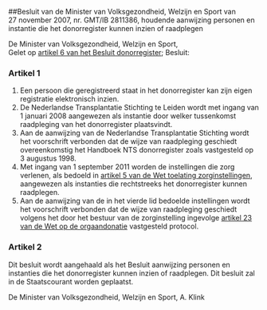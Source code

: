 <meta http-equiv='Content-Type' content='text/html; charset=utf-8' />

##Besluit van de Minister van Volksgezondheid, Welzijn en Sport van 27 november 2007, nr. GMT/IB 2811386, houdende aanwijzing personen en instantie die het donorregister kunnen inzien of raadplegen

De Minister van Volksgezondheid, Welzijn en Sport,  
Gelet op [artikel 6 van het Besluit donorregister](../../../../../../../../../../../../AMvB/besluit/donorregister/BWBR0009352/README.md);
Besluit:    

### Artikel 1  

1.  Een persoon die geregistreerd staat in het donorregister kan zijn eigen registratie elektronisch inzien.   
2.  De Nederlandse Transplantatie Stichting te Leiden wordt met ingang van 1 januari 2008 aangewezen als instantie door welker tussenkomst raadpleging van het donorregister plaatsvindt.   
3.  Aan de aanwijzing van de Nederlandse Transplantatie Stichting wordt het voorschrift verbonden dat de wijze van raadpleging geschiedt overeenkomstig het Handboek NTS donorregister zoals vastgesteld op 3 augustus 1998.   
4.  Met ingang van 1 september 2011 worden de instellingen die zorg verlenen, als bedoeld in [artikel 5 van de Wet toelating zorginstellingen](../../../../../../../../../../../../wet/wet/toelating/zorginstellingen/BWBR0018906/README.md), aangewezen als instanties die rechtstreeks het donorregister kunnen raadplegen.  
5.  Aan de aanwijzing van de in het vierde lid bedoelde instellingen wordt het voorschrift verbonden dat de wijze van raadpleging geschiedt volgens het door het bestuur van de zorginstelling ingevolge [artikel 23 van de Wet op de orgaandonatie](../../../../../../../../../../../../wet/wet/op/de/orgaandonatie/BWBR0008066/README.md) vastgesteld protocol. 

### Artikel  2  

Dit besluit wordt aangehaald als het Besluit aanwijzing personen en instanties die het donorregister kunnen inzien of raadplegen. 
Dit besluit zal in de Staatscourant worden geplaatst.  

De 
Minister van Volksgezondheid, Welzijn en Sport, 
A. Klink     
